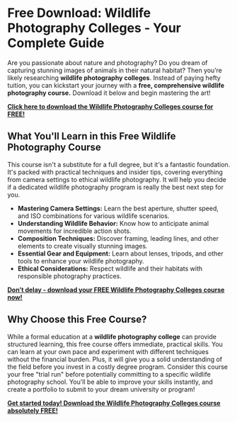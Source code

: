 # Free Download: Wildlife Photography Colleges - Your Complete Guide

Are you passionate about nature and photography? Do you dream of capturing stunning images of animals in their natural habitat? Then you’re likely researching **wildlife photography colleges**. Instead of paying hefty tuition, you can kickstart your journey with a **free, comprehensive wildlife photography course.** Download it below and begin mastering the art!

[**Click here to download the Wildlife Photography Colleges course for FREE!**](https://udemywork.com/wildlife-photography-colleges)

## What You'll Learn in this Free Wildlife Photography Course

This course isn't a substitute for a full degree, but it's a fantastic foundation. It's packed with practical techniques and insider tips, covering everything from camera settings to ethical wildlife photography. It will help you decide if a dedicated wildlife photography program is really the best next step for you.

*   **Mastering Camera Settings:** Learn the best aperture, shutter speed, and ISO combinations for various wildlife scenarios.
*   **Understanding Wildlife Behavior:** Know how to anticipate animal movements for incredible action shots.
*   **Composition Techniques:** Discover framing, leading lines, and other elements to create visually stunning images.
*   **Essential Gear and Equipment:** Learn about lenses, tripods, and other tools to enhance your wildlife photography.
*   **Ethical Considerations:** Respect wildlife and their habitats with responsible photography practices.

[**Don’t delay - download your FREE Wildlife Photography Colleges course now!**](https://udemywork.com/wildlife-photography-colleges)

## Why Choose this Free Course?

While a formal education at a **wildlife photography college** can provide structured learning, this free course offers immediate, practical skills. You can learn at your own pace and experiment with different techniques without the financial burden. Plus, it will give you a solid understanding of the field before you invest in a costly degree program. Consider this course your free "trial run" before potentially committing to a specific wildlife photography school. You'll be able to improve your skills instantly, and create a portfolio to submit to your dream university or program!

[**Get started today! Download the Wildlife Photography Colleges course absolutely FREE!**](https://udemywork.com/wildlife-photography-colleges)
